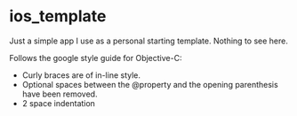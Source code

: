 ios_template
============

Just a simple app I use as a personal starting template. Nothing to see here.

Follows the google style guide for Objective-C:

- Curly braces are of in-line style.
- Optional spaces between the @property and the opening parenthesis have been removed.
- 2 space indentation

